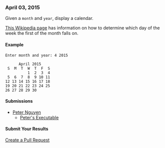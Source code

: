 ### April 03, 2015

Given a `month` and `year`, display a calendar.

[This Wikipedia page](http://en.wikipedia.org/wiki/Determination_of_the_day_of_the_week)
has information on how to determine which day of the week the first of the month
falls on.

#### Example

```
Enter month and year: 4 2015

      April 2015
 S  M  T  W  T  F  S
          1  2  3  4
 5  6  7  8  9 10 11
12 13 14 15 16 17 18
19 20 21 22 23 24 25
26 27 28 29 30
```

#### Submissions
  * [Peter Nguyen](https://github.com/PeterFelixNguyen/CalendarFun)
    * [Peter's Executable](https://s3-us-west-2.amazonaws.com/aicsc/CalendarFunPeterNguyen.jar)

#### Submit Your Results
[Create a Pull Request](https://github.com/AICSC/Coding-Challenges/new/master/2015/04-03/)
